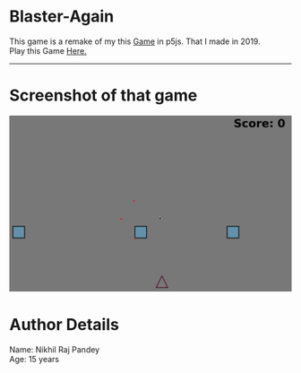 # Blaster-Again
This game is a remake of my this [Game](https://github.com/NikhilRajPandey/Blaster-Python-Game) in p5js. That I made in 2019.
<br>
Play this Game [Here.]( https://nikhilrajpandey.github.io/blaster-again/)

<hr>

# Screenshot of that game
![Img](screenshot/photo1.png)

# Author Details
Name: Nikhil Raj Pandey <br>
Age: 15 years
